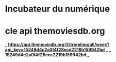 # Incubateur du numérique

# cle api themoviesdb.org

**_ https://api.themoviedb.org/3/trending/all/week?api_key=15249d4c2a0f4f28ece2219b159942bd _**
**_ 15249d4c2a0f4f28ece2219b159942bd _**

